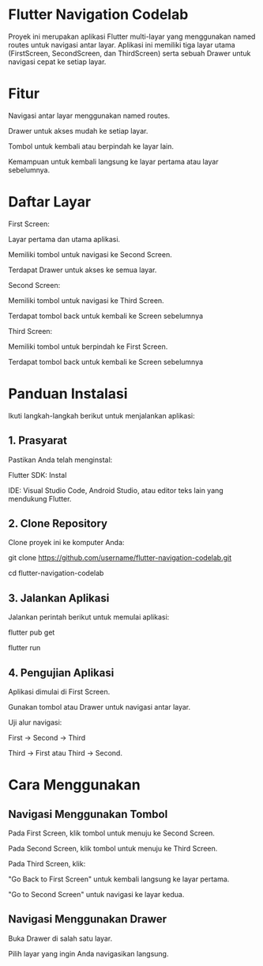 # Flutter Navigation Codelab
Proyek ini merupakan aplikasi Flutter multi-layar yang menggunakan named routes untuk navigasi antar layar. Aplikasi ini memiliki tiga layar utama (FirstScreen, SecondScreen, dan ThirdScreen) serta sebuah Drawer untuk navigasi cepat ke setiap layar.

# Fitur
Navigasi antar layar menggunakan named routes.

Drawer untuk akses mudah ke setiap layar.

Tombol untuk kembali atau berpindah ke layar lain.

Kemampuan untuk kembali langsung ke layar pertama atau layar sebelumnya.

# Daftar Layar
First Screen:

Layar pertama dan utama aplikasi.

Memiliki tombol untuk navigasi ke Second Screen.

Terdapat Drawer untuk akses ke semua layar.

Second Screen:

Memiliki tombol untuk navigasi ke Third Screen.

Terdapat tombol back untuk kembali ke Screen sebelumnya

Third Screen:

Memiliki tombol untuk berpindah ke First Screen.

Terdapat tombol back untuk kembali ke Screen sebelumnya

# Panduan Instalasi
Ikuti langkah-langkah berikut untuk menjalankan aplikasi:

## 1. Prasyarat
Pastikan Anda telah menginstal:

Flutter SDK: Instal 

IDE: Visual Studio Code, Android Studio, atau editor teks lain yang mendukung Flutter.

## 2. Clone Repository
Clone proyek ini ke komputer Anda:

git clone https://github.com/username/flutter-navigation-codelab.git

cd flutter-navigation-codelab

## 3. Jalankan Aplikasi
Jalankan perintah berikut untuk memulai aplikasi:

flutter pub get

flutter run

## 4. Pengujian Aplikasi
Aplikasi dimulai di First Screen.

Gunakan tombol atau Drawer untuk navigasi antar layar.

Uji alur navigasi:

First → Second → Third

Third → First atau Third → Second.

# Cara Menggunakan
## Navigasi Menggunakan Tombol
Pada First Screen, klik tombol untuk menuju ke Second Screen.

Pada Second Screen, klik tombol untuk menuju ke Third Screen.

Pada Third Screen, klik:

"Go Back to First Screen" untuk kembali langsung ke layar pertama.

"Go to Second Screen" untuk navigasi ke layar kedua.

## Navigasi Menggunakan Drawer
Buka Drawer di salah satu layar.

Pilih layar yang ingin Anda navigasikan langsung.
